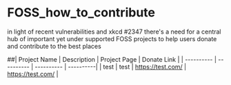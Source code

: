 # FOSS_how_to_contribute
in light of recent vulnerabilities and xkcd #2347 there's a need for a central hub of important yet under supported FOSS projects to help users donate and contribute to the best places

##| Project Name | Description | Project Page | Donate Link |
| ---------- | ---------- | ---------- | ----------|
| test | test | https://test.com/ | https://test.com/ |
